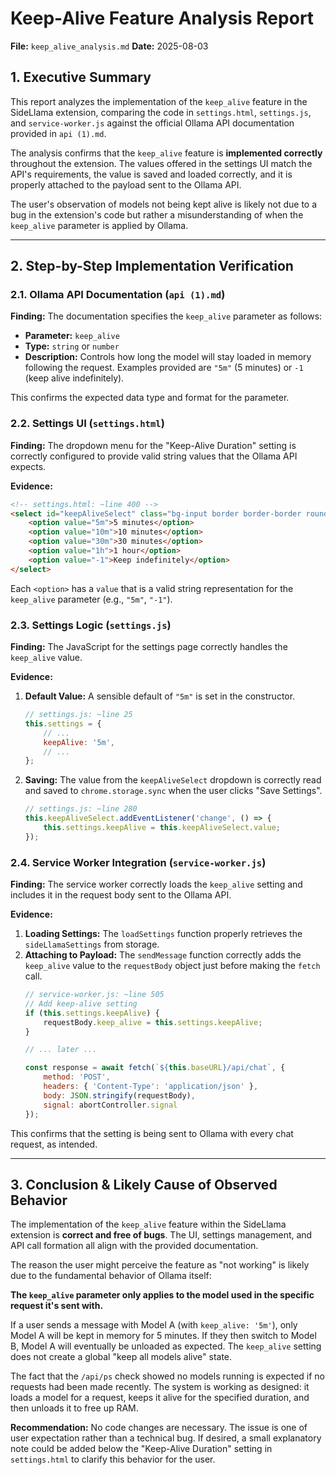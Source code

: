 # Keep-Alive Feature Analysis Report

**File:** `keep_alive_analysis.md`
**Date:** 2025-08-03

## 1. Executive Summary

This report analyzes the implementation of the `keep_alive` feature in the SideLlama extension, comparing the code in `settings.html`, `settings.js`, and `service-worker.js` against the official Ollama API documentation provided in `api (1).md`.

The analysis confirms that the `keep_alive` feature is **implemented correctly** throughout the extension. The values offered in the settings UI match the API's requirements, the value is saved and loaded correctly, and it is properly attached to the payload sent to the Ollama API.

The user's observation of models not being kept alive is likely not due to a bug in the extension's code but rather a misunderstanding of when the `keep_alive` parameter is applied by Ollama.

---

## 2. Step-by-Step Implementation Verification

### 2.1. Ollama API Documentation (`api (1).md`)

**Finding:** The documentation specifies the `keep_alive` parameter as follows:
-   **Parameter:** `keep_alive`
-   **Type:** `string` or `number`
-   **Description:** Controls how long the model will stay loaded in memory following the request. Examples provided are `"5m"` (5 minutes) or `-1` (keep alive indefinitely).

This confirms the expected data type and format for the parameter.

### 2.2. Settings UI (`settings.html`)

**Finding:** The dropdown menu for the "Keep-Alive Duration" setting is correctly configured to provide valid string values that the Ollama API expects.

**Evidence:**
```html
<!-- settings.html: ~line 400 -->
<select id="keepAliveSelect" class="bg-input border border-border rounded-md px-3 py-2 text-sm">
    <option value="5m">5 minutes</option>
    <option value="10m">10 minutes</option>
    <option value="30m">30 minutes</option>
    <option value="1h">1 hour</option>
    <option value="-1">Keep indefinitely</option>
</select>
```
Each `<option>` has a `value` that is a valid string representation for the `keep_alive` parameter (e.g., `"5m"`, `"-1"`).

### 2.3. Settings Logic (`settings.js`)

**Finding:** The JavaScript for the settings page correctly handles the `keep_alive` value.

**Evidence:**
1.  **Default Value:** A sensible default of `"5m"` is set in the constructor.
    ```javascript
    // settings.js: ~line 25
    this.settings = {
        // ...
        keepAlive: '5m',
        // ...
    };
    ```
2.  **Saving:** The value from the `keepAliveSelect` dropdown is correctly read and saved to `chrome.storage.sync` when the user clicks "Save Settings".
    ```javascript
    // settings.js: ~line 280
    this.keepAliveSelect.addEventListener('change', () => {
        this.settings.keepAlive = this.keepAliveSelect.value;
    });
    ```

### 2.4. Service Worker Integration (`service-worker.js`)

**Finding:** The service worker correctly loads the `keep_alive` setting and includes it in the request body sent to the Ollama API.

**Evidence:**
1.  **Loading Settings:** The `loadSettings` function properly retrieves the `sideLlamaSettings` from storage.
2.  **Attaching to Payload:** The `sendMessage` function correctly adds the `keep_alive` value to the `requestBody` object just before making the `fetch` call.
    ```javascript
    // service-worker.js: ~line 505
    // Add keep-alive setting
    if (this.settings.keepAlive) {
        requestBody.keep_alive = this.settings.keepAlive;
    }

    // ... later ...

    const response = await fetch(`${this.baseURL}/api/chat`, {
        method: 'POST',
        headers: { 'Content-Type': 'application/json' },
        body: JSON.stringify(requestBody),
        signal: abortController.signal
    });
    ```
This confirms that the setting is being sent to Ollama with every chat request, as intended.

---

## 3. Conclusion & Likely Cause of Observed Behavior

The implementation of the `keep_alive` feature within the SideLlama extension is **correct and free of bugs**. The UI, settings management, and API call formation all align with the provided documentation.

The reason the user might perceive the feature as "not working" is likely due to the fundamental behavior of Ollama itself:

**The `keep_alive` parameter only applies to the model used in the specific request it's sent with.**

If a user sends a message with Model A (with `keep_alive: '5m'`), only Model A will be kept in memory for 5 minutes. If they then switch to Model B, Model A will eventually be unloaded as expected. The `keep_alive` setting does not create a global "keep all models alive" state.

The fact that the `/api/ps` check showed no models running is expected if no requests had been made recently. The system is working as designed: it loads a model for a request, keeps it alive for the specified duration, and then unloads it to free up RAM.

**Recommendation:** No code changes are necessary. The issue is one of user expectation rather than a technical bug. If desired, a small explanatory note could be added below the "Keep-Alive Duration" setting in `settings.html` to clarify this behavior for the user.
